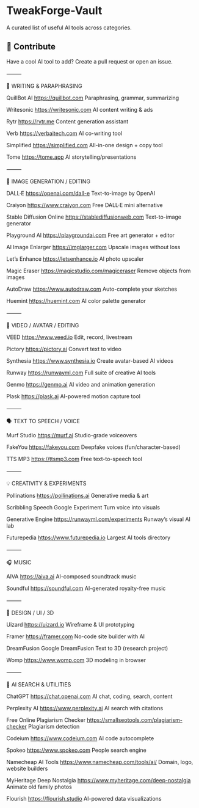 # TweakForge-Vault
A curated list of useful AI tools across categories.

## 🤝 Contribute
Have a cool AI tool to add? Create a pull request or open an issue.


⸻

📝 WRITING & PARAPHRASING



QuillBot AI	https://quillbot.com	Paraphrasing, grammar, summarizing

Writesonic	https://writesonic.com	AI content writing & ads

Rytr	https://rytr.me	Content generation assistant

Verb	https://verbaitech.com	AI co-writing tool


Simplified	https://simplified.com	All-in-one design + copy tool


Tome	https://tome.app	AI storytelling/presentations


⸻

🎨 IMAGE GENERATION / EDITING



DALL·E	https://openai.com/dall-e	Text-to-image by OpenAI

Craiyon	https://www.craiyon.com	Free DALL·E mini alternative

Stable Diffusion Online	https://stablediffusionweb.com	Text-to-image generator

Playground AI	https://playgroundai.com	Free art generator + editor

AI Image Enlarger	https://imglarger.com	Upscale images without loss

Let’s Enhance	https://letsenhance.io	AI photo upscaler

Magic Eraser	https://magicstudio.com/magiceraser	Remove objects from images

AutoDraw	https://www.autodraw.com	Auto-complete your sketches

Huemint	https://huemint.com	AI color palette generator


⸻

🎥 VIDEO / AVATAR / EDITING



VEED	https://www.veed.io	Edit, record, livestream

Pictory	https://pictory.ai	Convert text to video

Synthesia	https://www.synthesia.io	Create avatar-based AI videos

Runway	https://runwayml.com	Full suite of creative AI tools

Genmo	https://genmo.ai	AI video and animation generation

Plask	https://plask.ai	AI-powered motion capture tool


⸻

🗣️ TEXT TO SPEECH / VOICE



Murf Studio	https://murf.ai	Studio-grade voiceovers

FakeYou	https://fakeyou.com	Deepfake voices (fun/character-based)

TTS MP3	https://ttsmp3.com	Free text-to-speech tool


⸻

💡 CREATIVITY & EXPERIMENTS



Pollinations	https://pollinations.ai	Generative media & art

Scribbling Speech	Google Experiment	Turn voice into visuals

Generative Engine	https://runwayml.com/experiments	Runway’s visual AI lab

Futurepedia	https://www.futurepedia.io	Largest AI tools directory


⸻

🎧 MUSIC



AIVA	https://aiva.ai	AI-composed soundtrack music

Soundful	https://soundful.com	AI-generated royalty-free music


⸻

🧩 DESIGN / UI / 3D



Uizard	https://uizard.io	Wireframe & UI prototyping

Framer	https://framer.com	No-code site builder with AI

DreamFusion	Google DreamFusion	Text to 3D (research project)

Womp	https://www.womp.com	3D modeling in browser


⸻

🧠 AI SEARCH & UTILITIES


ChatGPT	https://chat.openai.com	AI chat, coding, search, content

Perplexity AI	https://www.perplexity.ai	AI search with citations

Free Online Plagiarism Checker	https://smallseotools.com/plagiarism-checker	Plagiarism detection

Codeium	https://www.codeium.com	AI code autocomplete

Spokeo	https://www.spokeo.com	People search engine

Namecheap AI Tools	https://www.namecheap.com/tools/ai/	Domain, logo, website builders

MyHeritage Deep Nostalgia	https://www.myheritage.com/deep-nostalgia	Animate old family photos

Flourish	https://flourish.studio	AI-powered data visualizations


